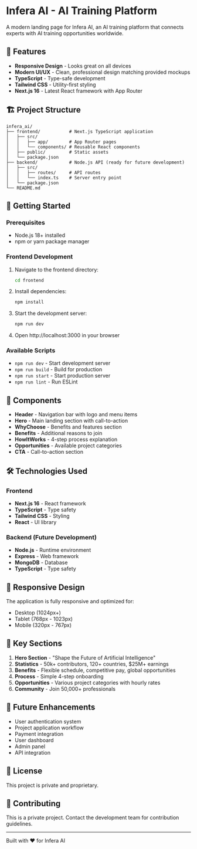 # Infera AI - AI Training Platform

A modern landing page for Infera AI, an AI training platform that connects experts with AI training opportunities worldwide.

## 🌟 Features

- **Responsive Design** - Looks great on all devices
- **Modern UI/UX** - Clean, professional design matching provided mockups
- **TypeScript** - Type-safe development
- **Tailwind CSS** - Utility-first styling
- **Next.js 16** - Latest React framework with App Router

## 🏗️ Project Structure

```
infera_ai/
├── frontend/           # Next.js TypeScript application
│   ├── src/
│   │   ├── app/        # App Router pages
│   │   └── components/ # Reusable React components
│   ├── public/         # Static assets
│   └── package.json
├── backend/            # Node.js API (ready for future development)
│   ├── src/
│   │   ├── routes/     # API routes
│   │   └── index.ts    # Server entry point
│   └── package.json
└── README.md
```

## 🚀 Getting Started

### Prerequisites

- Node.js 18+ installed
- npm or yarn package manager

### Frontend Development

1. Navigate to the frontend directory:
   ```bash
   cd frontend
   ```

2. Install dependencies:
   ```bash
   npm install
   ```

3. Start the development server:
   ```bash
   npm run dev
   ```

4. Open http://localhost:3000 in your browser

### Available Scripts

- `npm run dev` - Start development server
- `npm run build` - Build for production
- `npm run start` - Start production server
- `npm run lint` - Run ESLint

## 🎨 Components

- **Header** - Navigation bar with logo and menu items
- **Hero** - Main landing section with call-to-action
- **WhyChoose** - Benefits and features section
- **Benefits** - Additional reasons to join
- **HowItWorks** - 4-step process explanation
- **Opportunities** - Available project categories
- **CTA** - Call-to-action section

## 🛠️ Technologies Used

### Frontend
- **Next.js 16** - React framework
- **TypeScript** - Type safety
- **Tailwind CSS** - Styling
- **React** - UI library

### Backend (Future Development)
- **Node.js** - Runtime environment
- **Express** - Web framework
- **MongoDB** - Database
- **TypeScript** - Type safety

## 📱 Responsive Design

The application is fully responsive and optimized for:
- Desktop (1024px+)
- Tablet (768px - 1023px)
- Mobile (320px - 767px)

## 🎯 Key Sections

1. **Hero Section** - "Shape the Future of Artificial Intelligence"
2. **Statistics** - 50k+ contributors, 120+ countries, $25M+ earnings
3. **Benefits** - Flexible schedule, competitive pay, global opportunities
4. **Process** - Simple 4-step onboarding
5. **Opportunities** - Various project categories with hourly rates
6. **Community** - Join 50,000+ professionals

## 🔮 Future Enhancements

- User authentication system
- Project application workflow
- Payment integration
- User dashboard
- Admin panel
- API integration

## 📄 License

This project is private and proprietary.

## 🤝 Contributing

This is a private project. Contact the development team for contribution guidelines.

---

Built with ❤️ for Infera AI